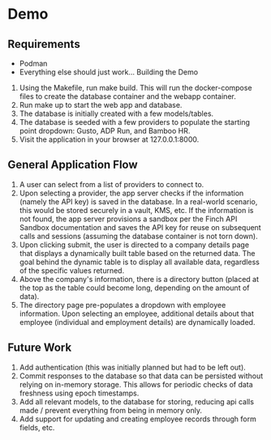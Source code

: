 # Demo
## Requirements
- Podman
- Everything else should just work...
Building the Demo
1. Using the Makefile, run make build. This will run the docker-compose files to create the database container and the webapp container.
2. Run make up to start the web app and database.
3. The database is initially created with a few models/tables.
4. The database is seeded with a few providers to populate the starting point dropdown: Gusto, ADP Run, and Bamboo HR.
5. Visit the application in your browser at 127.0.0.1:8000.
## General Application Flow
1. A user can select from a list of providers to connect to.
2. Upon selecting a provider, the app server checks if the information (namely the API key) is saved in the database. In a real-world scenario, this would be stored securely in a vault, KMS, etc. If the information is not found, the app server provisions a sandbox per the Finch API Sandbox documentation and saves the API key for reuse on subsequent calls and sessions (assuming the database container is not torn down).
3. Upon clicking submit, the user is directed to a company details page that displays a dynamically built table based on the returned data. The goal behind the dynamic table is to display all available data, regardless of the specific values returned.
4. Above the company's information, there is a directory button (placed at the top as the table could become long, depending on the amount of data).
5. The directory page pre-populates a dropdown with employee information. Upon selecting an employee, additional details about that employee (individual and employment details) are dynamically loaded.
## Future Work
1. Add authentication (this was initially planned but had to be left out).
2. Commit responses to the database so that data can be persisted without relying on in-memory storage. This allows for periodic checks of data freshness using epoch timestamps.
3. Add all relevant models, to the database for storing, reducing api calls made / prevent everything from being in memory only.
4. Add support for updating and creating employee records through form fields, etc.
